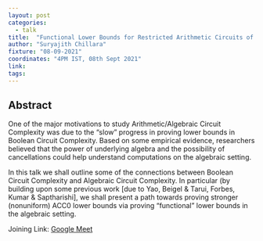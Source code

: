 ```yaml
---
layout: post
categories:
  - talk
title:  "Functional Lower Bounds for Restricted Arithmetic Circuits of Depth Four"
author: "Suryajith Chillara"
fixture: "08-09-2021"
coordinates: "4PM IST, 08th Sept 2021"
link: 
tags: 
---
```

## Abstract

One of the major motivations to study Arithmetic/Algebraic Circuit Complexity was due to the “slow” progress in proving lower bounds in Boolean Circuit Complexity.  Based on some empirical evidence, researchers believed that the power of underlying algebra and the possibility of cancellations could help understand computations on the algebraic setting.

In this talk we shall outline some of the connections between Boolean Circuit Complexity and Algebraic Circuit Complexity. In particular (by building upon some previous work [due to Yao, Beigel & Tarui, Forbes, Kumar & Saptharishi], we shall present a path towards proving stronger (nonuniform) ACC0 lower bounds via proving “functional” lower bounds in the algebraic setting.

Joining Link: [Google Meet](https://meet.google.com/kuy-gjue-zww)